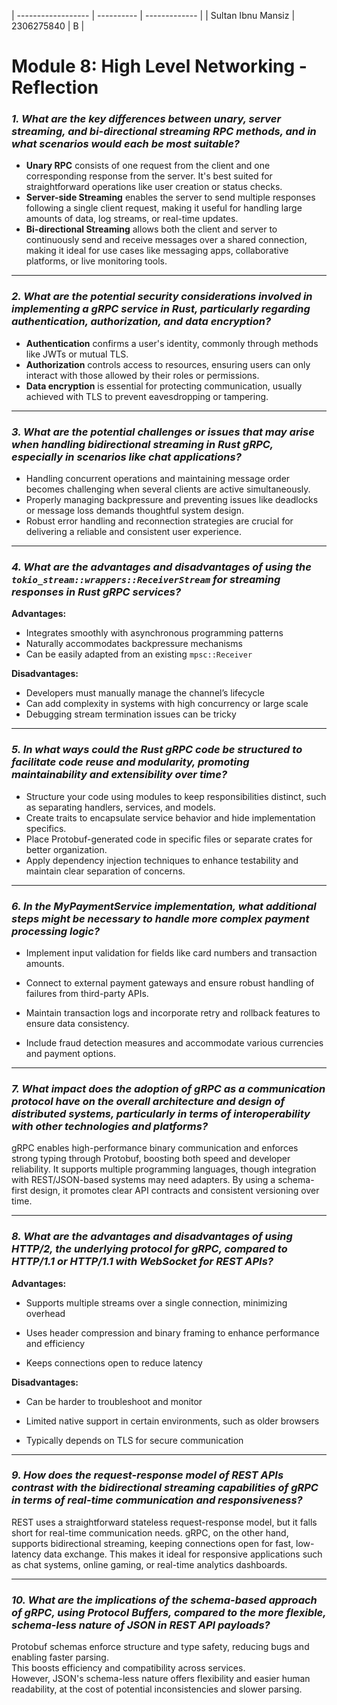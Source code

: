 | ------------------ | ---------- | ------------- |
| Sultan Ibnu Mansiz | 2306275840 | B             |


# Module 8: High Level Networking - Reflection

### *1. What are the key differences between unary, server streaming, and bi-directional streaming RPC methods, and in what scenarios would each be most suitable?*

- **Unary RPC** consists of one request from the client and one corresponding response from the server. It's best suited for straightforward operations like user creation or status checks.
-  **Server-side Streaming** enables the server to send multiple responses following a single client request, making it useful for handling large amounts of data, log streams, or real-time updates. 
- **Bi-directional Streaming** allows both the client and server to continuously send and receive messages over a shared connection, making it ideal for use cases like messaging apps, collaborative platforms, or live monitoring tools.

---

### *2. What are the potential security considerations involved in implementing a gRPC service in Rust, particularly regarding authentication, authorization, and data encryption?*

- **Authentication** confirms a user's identity, commonly through methods like JWTs or mutual TLS.
- **Authorization** controls access to resources, ensuring users can only interact with those allowed by their roles or permissions.  
- **Data encryption** is essential for protecting communication, usually achieved with TLS to prevent eavesdropping or tampering.

---

### *3. What are the potential challenges or issues that may arise when handling bidirectional streaming in Rust gRPC, especially in scenarios like chat applications?*

- Handling concurrent operations and maintaining message order becomes challenging when several clients are active simultaneously.
- Properly managing backpressure and preventing issues like deadlocks or message loss demands thoughtful system design.  
- Robust error handling and reconnection strategies are crucial for delivering a reliable and consistent user experience.

---

### *4. What are the advantages and disadvantages of using the `tokio_stream::wrappers::ReceiverStream` for streaming responses in Rust gRPC services?*

**Advantages:**
- Integrates smoothly with asynchronous programming patterns
- Naturally accommodates backpressure mechanisms
- Can be easily adapted from an existing `mpsc::Receiver`

**Disadvantages:**
- Developers must manually manage the channel’s lifecycle
- Can add complexity in systems with high concurrency or large scale
- Debugging stream termination issues can be tricky

---

### *5. In what ways could the Rust gRPC code be structured to facilitate code reuse and modularity, promoting maintainability and extensibility over time?*

- Structure your code using modules to keep responsibilities distinct, such as separating handlers, services, and models.  
- Create traits to encapsulate service behavior and hide implementation specifics. 
- Place Protobuf-generated code in specific files or separate crates for better organization.
- Apply dependency injection techniques to enhance testability and maintain clear separation of concerns.

---

### *6. In the MyPaymentService implementation, what additional steps might be necessary to handle more complex payment processing logic?*

- Implement input validation for fields like card numbers and transaction amounts.

- Connect to external payment gateways and ensure robust handling of failures from third-party APIs.

- Maintain transaction logs and incorporate retry and rollback features to ensure data consistency.

- Include fraud detection measures and accommodate various currencies and payment options.

---

### *7. What impact does the adoption of gRPC as a communication protocol have on the overall architecture and design of distributed systems, particularly in terms of interoperability with other technologies and platforms?*

gRPC enables high-performance binary communication and enforces strong typing through Protobuf, boosting both speed and developer reliability.
It supports multiple programming languages, though integration with REST/JSON-based systems may need adapters.
By using a schema-first design, it promotes clear API contracts and consistent versioning over time.

---

### *8. What are the advantages and disadvantages of using HTTP/2, the underlying protocol for gRPC, compared to HTTP/1.1 or HTTP/1.1 with WebSocket for REST APIs?*

**Advantages:**
- Supports multiple streams over a single connection, minimizing overhead

- Uses header compression and binary framing to enhance performance and efficiency

- Keeps connections open to reduce latency

**Disadvantages:**
- Can be harder to troubleshoot and monitor

- Limited native support in certain environments, such as older browsers

- Typically depends on TLS for secure communication

---

### *9. How does the request-response model of REST APIs contrast with the bidirectional streaming capabilities of gRPC in terms of real-time communication and responsiveness?*

REST uses a straightforward stateless request-response model, but it falls short for real-time communication needs.
gRPC, on the other hand, supports bidirectional streaming, keeping connections open for fast, low-latency data exchange.
This makes it ideal for responsive applications such as chat systems, online gaming, or real-time analytics dashboards.

---

### *10. What are the implications of the schema-based approach of gRPC, using Protocol Buffers, compared to the more flexible, schema-less nature of JSON in REST API payloads?*

Protobuf schemas enforce structure and type safety, reducing bugs and enabling faster parsing.  
This boosts efficiency and compatibility across services.  
However, JSON's schema-less nature offers flexibility and easier human readability, at the cost of potential inconsistencies and slower parsing.